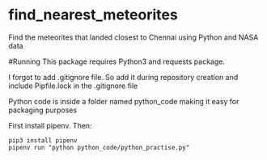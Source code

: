 # find_nearest_meteorites
Find the meteorites  that landed closest to Chennai using Python and NASA data

#Running
This package requires Python3 and requests package. 

I forgot to add .gitignore file. So add it during repository creation and include Pipfile.lock in the .gitignore file

Python code is inside a folder named python_code making it easy for packaging purposes

First install pipenv. Then:

```
pip3 install pipenv
pipenv run "python python_code/python_practise.py"
```

